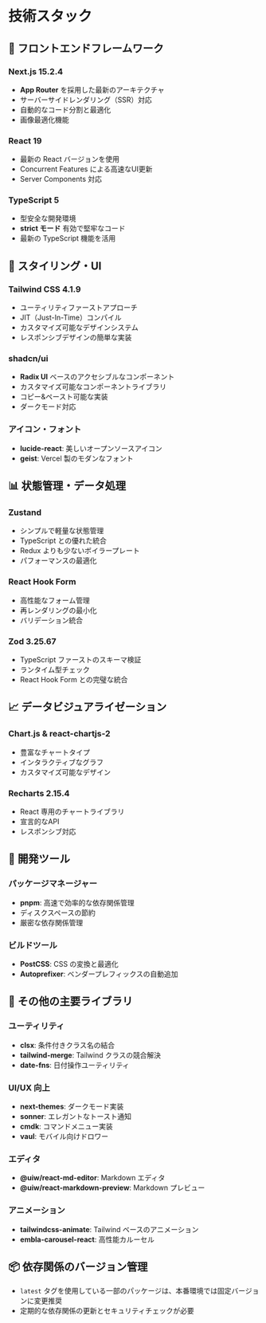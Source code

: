# 技術スタック

## 🎨 フロントエンドフレームワーク

### Next.js 15.2.4
- **App Router** を採用した最新のアーキテクチャ
- サーバーサイドレンダリング（SSR）対応
- 自動的なコード分割と最適化
- 画像最適化機能

### React 19
- 最新の React バージョンを使用
- Concurrent Features による高速なUI更新
- Server Components 対応

### TypeScript 5
- 型安全な開発環境
- **strict モード** 有効で堅牢なコード
- 最新の TypeScript 機能を活用

## 💅 スタイリング・UI

### Tailwind CSS 4.1.9
- ユーティリティファーストアプローチ
- JIT（Just-In-Time）コンパイル
- カスタマイズ可能なデザインシステム
- レスポンシブデザインの簡単な実装

### shadcn/ui
- **Radix UI** ベースのアクセシブルなコンポーネント
- カスタマイズ可能なコンポーネントライブラリ
- コピー&ペースト可能な実装
- ダークモード対応

### アイコン・フォント
- **lucide-react**: 美しいオープンソースアイコン
- **geist**: Vercel 製のモダンなフォント

## 📊 状態管理・データ処理

### Zustand
- シンプルで軽量な状態管理
- TypeScript との優れた統合
- Redux よりも少ないボイラープレート
- パフォーマンスの最適化

### React Hook Form
- 高性能なフォーム管理
- 再レンダリングの最小化
- バリデーション統合

### Zod 3.25.67
- TypeScript ファーストのスキーマ検証
- ランタイム型チェック
- React Hook Form との完璧な統合

## 📈 データビジュアライゼーション

### Chart.js & react-chartjs-2
- 豊富なチャートタイプ
- インタラクティブなグラフ
- カスタマイズ可能なデザイン

### Recharts 2.15.4
- React 専用のチャートライブラリ
- 宣言的なAPI
- レスポンシブ対応

## 🔧 開発ツール

### パッケージマネージャー
- **pnpm**: 高速で効率的な依存関係管理
- ディスクスペースの節約
- 厳密な依存関係管理

### ビルドツール
- **PostCSS**: CSS の変換と最適化
- **Autoprefixer**: ベンダープレフィックスの自動追加

## 🎯 その他の主要ライブラリ

### ユーティリティ
- **clsx**: 条件付きクラス名の結合
- **tailwind-merge**: Tailwind クラスの競合解決
- **date-fns**: 日付操作ユーティリティ

### UI/UX 向上
- **next-themes**: ダークモード実装
- **sonner**: エレガントなトースト通知
- **cmdk**: コマンドメニュー実装
- **vaul**: モバイル向けドロワー

### エディタ
- **@uiw/react-md-editor**: Markdown エディタ
- **@uiw/react-markdown-preview**: Markdown プレビュー

### アニメーション
- **tailwindcss-animate**: Tailwind ベースのアニメーション
- **embla-carousel-react**: 高性能カルーセル

## 📦 依存関係のバージョン管理
- `latest` タグを使用している一部のパッケージは、本番環境では固定バージョンに変更推奨
- 定期的な依存関係の更新とセキュリティチェックが必要